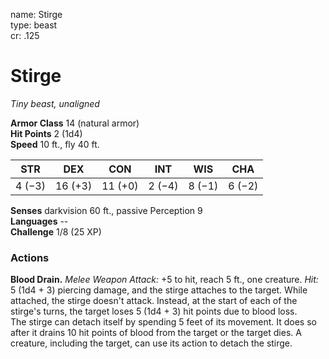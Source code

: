name: Stirge    
type: beast    
cr: .125

# Stirge 
_Tiny beast, unaligned_

**Armor Class** 14 (natural armor)    
**Hit Points** 2 (1d4)    
**Speed** 10 ft., fly 40 ft.

| STR     | DEX     | CON     | INT     | WIS     | CHA     |
|---------|---------|---------|---------|---------|---------|
| 4 (−3)  | 16 (+3) | 11 (+0) | 2 (−4)  | 8 (−1)  | 6 (−2)  |

**Senses** darkvision 60 ft., passive Perception 9    
**Languages** --    
**Challenge** 1/8 (25 XP)

### Actions 
**Blood Drain.** _Melee Weapon Attack:_ +5 to hit, reach 5 ft., one creature. _Hit:_ 5 (1d4 + 3) piercing damage, and the stirge attaches to the target. While attached, the stirge doesn't attack. Instead, at the start of each of the stirge's turns, the target loses 5 (1d4 + 3) hit points due to blood loss.    
The stirge can detach itself by spending 5 feet of its movement. It does so after it drains 10 hit points of blood from the target or the target dies. A creature, including the target, can use its action to detach the stirge.    